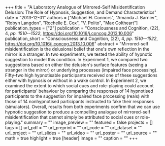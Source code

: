 +++
title = "A Laboratory Analogue of Mirrored-Self Misidentification Delusion: The Role of Hypnosis, Suggestion, and Demand Characteristics"
date = "2013-12-01"
authors = ["Michael H. Connors", "Amanda J. Barnier", "Robyn Langdon", "Rochelle E. Cox", "V. Polito", "Max Coltheart"]
publication_types = ["2"]
publication = "Consciousness and Cognition, (22), 4, _pp. 1510--1522_, https://doi.org/10.1016/j.concog.2013.10.006"
publication_short = "Consciousness and Cognition, (22), 4, _pp. 1510--1522_, https://doi.org/10.1016/j.concog.2013.10.006"
abstract = "Mirrored-self misidentification is the delusional belief that one's own reflection in the mirror is a stranger. In two experiments, we tested the ability of hypnotic suggestion to model this condition. In Experiment 1, we compared two suggestions based on either the delusion's surface features (seeing a stranger in the mirror) or underlying processes (impaired face processing). Fifty-two high hypnotisable participants received one of these suggestions either with hypnosis or without in a wake control. In Experiment 2, we examined the extent to which social cues and role-playing could account for participants' behaviour by comparing the responses of 14 hypnotised participants to the suggestion for impaired face processing (reals) with those of 14 nonhypnotised participants instructed to fake their responses (simulators). Overall, results from both experiments confirm that we can use hypnotic suggestion to produce a compelling analogue of mirrored-self misidentification that cannot simply be attributed to social cues or role-playing."
summary = ""
image_preview = ""
featured = false
projects = []
tags = []
url_pdf = ""
url_preprint = ""
url_code = ""
url_dataset = ""
url_project = ""
url_slides = ""
url_video = ""
url_poster = ""
url_source = ""
math = true
highlight = true
[header]
image = ""
caption = ""
+++
